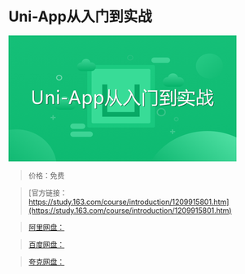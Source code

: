 # Uni-App从入门到实战

![img](../../../assets/study163/free/37c1c32dfd104dba850640a3795f244c.png)

> 价格：免费

> [官方链接：https://study.163.com/course/introduction/1209915801.htm](https://study.163.com/course/introduction/1209915801.htm)

> [阿里网盘：]()

> [百度网盘：]()

> [夸克网盘：]()
